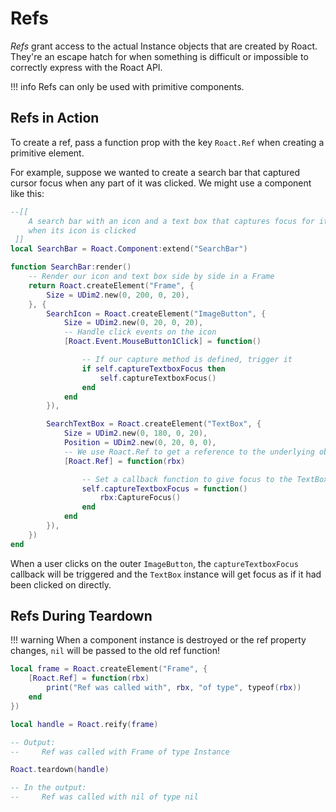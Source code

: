 # Refs
*Refs* grant access to the actual Instance objects that are created by Roact. They're an escape hatch for when something is difficult or impossible to correctly express with the Roact API.

!!! info
	Refs can only be used with primitive components.

## Refs in Action
To create a ref, pass a function prop with the key `Roact.Ref` when creating a primitive element.

For example, suppose we wanted to create a search bar that captured cursor focus when any part of it was clicked. We might use a component like this:

```lua
--[[
	A search bar with an icon and a text box that captures focus for its TextBox
	when its icon is clicked
 ]]
local SearchBar = Roact.Component:extend("SearchBar")

function SearchBar:render()
	-- Render our icon and text box side by side in a Frame
	return Roact.createElement("Frame", {
		Size = UDim2.new(0, 200, 0, 20),
	}, {
		SearchIcon = Roact.createElement("ImageButton", {
			Size = UDim2.new(0, 20, 0, 20),
			-- Handle click events on the icon
			[Roact.Event.MouseButton1Click] = function()

				-- If our capture method is defined, trigger it
				if self.captureTextboxFocus then
					self.captureTextboxFocus()
				end
			end
		}),

		SearchTextBox = Roact.createElement("TextBox", {
			Size = UDim2.new(0, 180, 0, 20),
			Position = UDim2.new(0, 20, 0, 0),
			-- We use Roact.Ref to get a reference to the underlying object
			[Roact.Ref] = function(rbx)

				-- Set a callback function to give focus to the TextBox
				self.captureTextboxFocus = function()
					rbx:CaptureFocus()
				end
			end
		}),
	})
end
```
When a user clicks on the outer `ImageButton`, the `captureTextboxFocus` callback will be triggered and the `TextBox` instance will get focus as if it had been clicked on directly.

## Refs During Teardown
!!! warning
	When a component instance is destroyed or the ref property changes, `nil` will be passed to the old ref function!

```lua
local frame = Roact.createElement("Frame", {
	[Roact.Ref] = function(rbx)
		print("Ref was called with", rbx, "of type", typeof(rbx))
	end
})

local handle = Roact.reify(frame)

-- Output:
--     Ref was called with Frame of type Instance

Roact.teardown(handle)

-- In the output:
--     Ref was called with nil of type nil
```
